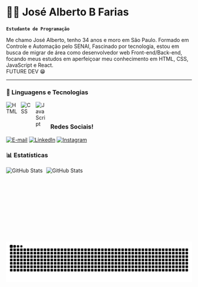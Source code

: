 # 👨‍💻 José Alberto B Farias

**`Estudante de Programação`**

Me chamo José Alberto, tenho 34 anos e moro em São Paulo. Formado em Controle e Automação pelo SENAI, Fascinado por tecnologia, estou em busca de migrar de área como desenvolvedor web Front-end/Back-end, focando meus estudos em aperfeiçoar meu conhecimento em HTML, CSS, JavaScript e React.<br>
FUTURE DEV 😁

---

### 🤖 Linguagens e Tecnologias
<img 
    align="left" 
    alt="HTML"
    title="HTML" 
    width="30px" 
    style="padding-right: 10px;" 
    src="https://cdn.jsdelivr.net/gh/devicons/devicon@latest/icons/html5/html5-original.svg" 
/>
<img 
    align="left" 
    alt="CSS" 
    title="CSS"
    width="30px" 
    style="padding-right: 10px;" 
    src="https://cdn.jsdelivr.net/gh/devicons/devicon@latest/icons/css3/css3-original.svg" 
/>
<img 
    align="left" 
    alt="JavaScript" 
    title="JavaScript"
    width="30px" 
    style="padding-right: 10px;" 
    src="https://cdn.jsdelivr.net/gh/devicons/devicon@latest/icons/javascript/javascript-original.svg" 
/>

<br>

<br>

### Redes Sociais!
 
[![E-mail](https://img.shields.io/badge/-Email-000?style=for-the-badge&logo=microsoft-outlook&logoColor=FF00F6&color:FFF)](mailto:albertofarias07@hotmail.com)
[![LinkedIn](https://img.shields.io/badge/-LinkedIn-000?style=for-the-badge&logo=linkedin&logoColor=FF00F6&color:FFF)](https://www.linkedin.com/in/josé-alberto-b-farias/)
[![Instagram](https://img.shields.io/badge/-Instagram-000?style=for-the-badge&logo=instagram&logoColor=FF00F6&color:FFF)](https://www.instagram.com/_beto.farias/)


### 📊 Estatísticas

<p>
  <img 
    align="left" 
    alt="GitHub Stats" 
    height="200" 
    style="padding-right: 10px;" 
    src="https://github-readme-stats.vercel.app/api?username=josealbertodeev&show_icons=true&theme=tokyonight&include_all_commits=true&locale=pt-br" 
  />

<img 
      align="left" 
      alt="GitHub Stats" 
      height="200" 
      src="https://github-readme-stats.vercel.app/api/top-langs/?username=josealbertodeev&theme=tokyonight&layout=compact&custom_title=Tecnologias&langs_count=9" 
  />
</p>

<picture align="center">
  <source media="(prefers-color-scheme: dark)" srcset="https://raw.githubusercontent.com/josealbertodeev/josealbertodeev/output/github-contribution-grid-snake-dark.svg">
  <source media="(prefers-color-scheme: light)" srcset="https://raw.githubusercontent.com/josealbertodeev/josealbertodeev/output/github-contribution-grid-snake-dark.svg">
  <img align="center" alt="github contribution grid snake animation" src="https://raw.githubusercontent.com/josealbertodeev/josealbertodeev/output/github-contribution-grid-snake.svg">
</picture>
